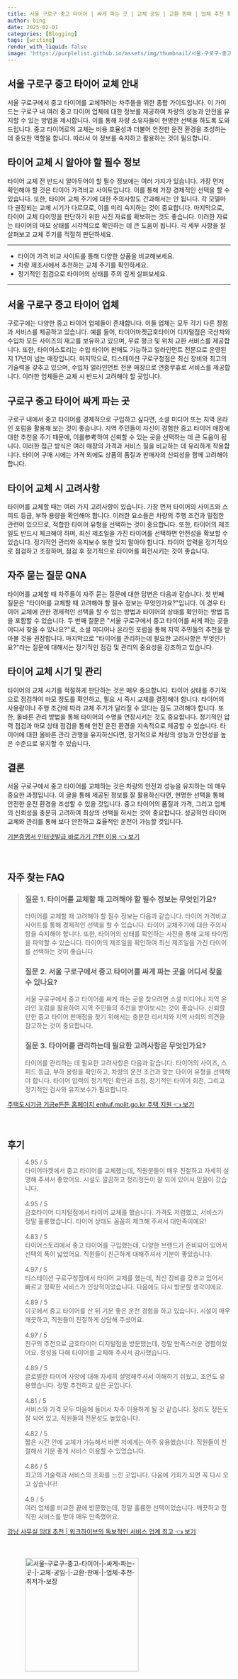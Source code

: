 ```yaml
---
title: 서울 구로구 중고 타이어 | 싸게 파는 곳 | 교체 공임 | 교환 판매 | 업체 추천 최저가 보장
author: bing
date: 2025-02-01
categories: [Blogging]
tags: [writing]
render_with_liquid: false
image: 'https://purplelist.github.io/assets/img/thumbnail/서울-구로구-중고-타이어-|-싸게-파는-곳-|-교체-공임-|-교환-판매-|-업체-추천-최저가-보장.webp'
---
```



<h2 id='중고 타이어 교체 안내'>서울 구로구 중고 타이어 교체 안내</h2>

<p>서울 구로구에서 중고 타이어를 교체하려는 차주들을 위한 종합 가이드입니다. 이 가이드는 구로구 내 여러 중고 타이어 업체에 대한 정보를 제공하여 차량의 성능과 안전을 유지할 수 있는 방법을 제시합니다. 이를 통해 차량 소유자들이 현명한 선택을 하도록 도와드립니다. 중고 타이어로의 교체는 비용 효율성과 더불어 안전한 운전 환경을 조성하는 데 중요한 역할을 합니다. 따라서 이 정보를 숙지하고 활용하는 것이 필요합니다.</p>

<h2 id='타이어 교체 시 알아야 할 필수 정보'>타이어 교체 시 알아야 할 필수 정보</h2>

<p>타이어 교체 전 반드시 알아두어야 할 필수 정보에는 여러 가지가 있습니다. 가장 먼저 확인해야 할 것은 타이어 가격비교 사이트입니다. 이를 통해 가장 경제적인 선택을 할 수 있습니다. 또한, 타이어 교체 주기에 대한 주의사항도 간과해서는 안 됩니다. 각 모델마다 권장되는 교체 시기가 다르므로, 이를 미리 숙지하는 것이 중요합니다. 마지막으로, 타이어 교체 타이밍을 판단하기 위한 사진 자료를 확보하는 것도 좋습니다. 이러한 자료는 타이어의 마모 상태를 시각적으로 확인하는 데 큰 도움이 됩니다. 각 세부 사항을 잘 살펴보고 교체 주기를 적절히 판단하세요.</p>

<hr />

<ul>
    <li>타이어 가격 비교 사이트를 통해 다양한 상품을 비교해보세요.</li>
    <li>차량 제조사에서 추천하는 교체 주기를 확인하세요.</li>
    <li>정기적인 점검으로 타이어의 상태를 주의 깊게 살펴보세요.</li>
</ul>

<hr />

<h2 id='서울 구로구 중고 타이어 업체'>서울 구로구 중고 타이어 업체</h2>

<p>구로구에는 다양한 중고 타이어 업체들이 존재합니다. 이들 업체는 모두 각기 다른 장점과 서비스를 제공하고 있습니다. 예를 들어, 타이어마켓금호타이어 디지털점은 국산차와 수입차 모든 사이즈의 재고를 보유하고 있으며, 무료 펑크 및 위치 교환 서비스를 제공합니다. 또한, 타이어스토리는 수입 타이어 판매도 가능하고 얼라인먼트 전문으로 운영된 지 17년이 넘는 매장입니다. 마지막으로, 티스테이션 구로구청점은 최신 장비와 최고의 기술력을 갖추고 있으며, 수입차 얼라인먼트 전문 매장으로 연중무휴로 서비스를 제공합니다. 이러한 업체들은 교체 시 반드시 고려해야 할 곳입니다.</p>

<h2 id='구로구 중고 타이어 싸게 파는 곳'>구로구 중고 타이어 싸게 파는 곳</h2>

<p>구로구 내에서 중고 타이어를 경제적으로 구입하고 싶다면, 소셜 미디어 또는 지역 온라인 포럼을 활용해 보는 것이 좋습니다. 지역 주민들이 자신이 경험한 중고 타이어 매장에 대한 추천을 주기 때문에, 이를参考하여 신뢰할 수 있는 곳을 선택하는 데 큰 도움이 됩니다. 이러한 접근 방식은 여러 매장의 가격과 서비스 질을 비교하는 데 유리하게 작용합니다. 타이어 구매 시에는 가격 외에도 상품의 품질과 판매자의 신뢰성을 함께 고려해야 합니다.</p>

<h2 id='타이어 교체 시 고려사항'>타이어 교체 시 고려사항</h2>

<p>타이어를 교체할 때는 여러 가지 고려사항이 있습니다. 가장 먼저 타이어의 사이즈와 스피드 등급, 부하 용량을 확인해야 합니다. 이러한 요소들은 차량의 주행 조건과 밀접한 관련이 있으므로, 적합한 타이어 유형을 선택하는 것이 중요합니다. 또한, 타이어의 제조일도 반드시 체크해야 하며, 최신 제조일을 가진 타이어를 선택하면 안전성을 확보할 수 있습니다. 정기적인 관리와 유지보수 또한 잊지 말아야 합니다. 타이어 압력을 정기적으로 점검하고 조정하며, 점검 후 정기적으로 타이어를 회전시키는 것이 좋습니다.</p>

<h2 id='자주 묻는 질문 QNA'>자주 묻는 질문 QNA</h2>

<p>타이어를 교체할 때 차주들이 자주 묻는 질문에 대한 답변은 다음과 같습니다. 첫 번째 질문은 "타이어를 교체할 때 고려해야 할 필수 정보는 무엇인가요?"입니다. 이 경우 타이어 교체에 관한 경제적인 선택을 할 수 있는 방법과 타이어의 상태를 확인하는 방법 등을 포함할 수 있습니다. 두 번째 질문은 "서울 구로구에서 중고 타이어를 싸게 파는 곳을 어디서 찾을 수 있나요?"로, 소셜 미디어나 온라인 포럼을 통해 지역 주민들의 추천을 받아볼 것을 권장합니다. 마지막으로 "타이어를 관리하는데 필요한 고려사항은 무엇인가요?"라는 질문에 대해서는 정기적인 점검 및 관리의 중요성을 강조하고 있습니다.</p>

<h2 id='타이어 교체 시기 및 관리'>타이어 교체 시기 및 관리</h2>

<p>타이어의 교체 시기를 적절하게 판단하는 것은 매우 중요합니다. 타이어 상태를 주기적으로 점검하여 마모 정도를 확인하고, 필요 시 즉시 교체를 결정해야 합니다. 타이어의 사용량이나 주행 조건에 따라 교체 주기가 달라질 수 있다는 점도 고려해야 합니다. 또한, 올바른 관리 방법을 통해 타이어의 수명을 연장시키는 것도 중요합니다. 정기적인 압력 점검과 마모 상태 점검을 통해 안전 운전 환경을 지속적으로 제공할 수 있습니다. 타이어에 대한 올바른 관리 관행을 유지하신다면, 장기적으로 차량의 성능과 안전성을 높은 수준으로 유지할 수 있습니다.</p>

<h2 id='결론'>결론</h2>

<p>서울 구로구에서 중고 타이어를 교체하는 것은 차량의 안전과 성능을 유지하는 데 매우 중요한 과정입니다. 이 글을 통해 제공된 정보를 잘 활용하신다면, 현명한 선택을 통해 안전한 운전 환경을 조성할 수 있을 것입니다. 중고 타이어의 품질과 가격, 그리고 업체의 신뢰성을 충분히 고려하여 최상의 선택을 하시는 것이 중요합니다. 성공적인 타이어 교체와 관리를 통해 보다 안전하고 효율적인 운전이 가능할 것입니다.</p>


<p><a class="click-button" title="기본증명서 인터넷발급 바로가기 간편 이용" href="https://purplelist.github.io/posts/%EA%B8%B0%EB%B3%B8%EC%A6%9D%EB%AA%85%EC%84%9C-%EC%9D%B8%ED%84%B0%EB%84%B7%EB%B0%9C%EA%B8%89-%EB%B0%94%EB%A1%9C%EA%B0%80%EA%B8%B0-%EA%B0%84%ED%8E%B8-%EC%9D%B4%EC%9A%A9/" rel="dofollow">기본증명서 인터넷발급 바로가기 간편 이용 👈 보기</a></p><br>
<h2 id='자주_찾는_FAQ'>자주 찾는 FAQ</h2>
<div itemscope="" itemtype="https://schema.org/FAQPage"> 
<blockquote> 
<div itemscope="" itemprop="mainEntity" itemtype="https://schema.org/Question"> 
<h3 itemprop="name">질문 1. 타이어를 교체할 때 고려해야 할 필수 정보는 무엇인가요?</h3> 
<div itemscope="" itemprop="acceptedAnswer" itemtype="https://schema.org/Answer"> 
<span itemprop="text"> 
<p>타이어를 교체할 때 고려해야 할 필수 정보는 다음과 같습니다. 타이어 가격비교 사이트를 통해 경제적인 선택을 할 수 있습니다. 타이어 교체주기에 대한 주의사항을 숙지해야 합니다. 또한, 타이어의 상태를 확인하는 사진을 통해 교체 타이밍을 파악할 수 있습니다. 타이어의 제조일을 확인하여 최신 제조일을 가진 타이어를 선택하는 것이 좋습니다.</p> 
</span> 
</div> 
</div> 

<div itemscope="" itemprop="mainEntity" itemtype="https://schema.org/Question"> 
<h3 itemprop="name">질문 2. 서울 구로구에서 중고 타이어를 싸게 파는 곳을 어디서 찾을 수 있나요?</h3> 
<div itemscope="" itemprop="acceptedAnswer" itemtype="https://schema.org/Answer"> 
<span itemprop="text"> 
<p>서울 구로구에서 중고 타이어를 싸게 파는 곳을 찾으려면 소셜 미디어나 지역 온라인 포럼을 활용하여 지역 주민들의 추천을 받아보시는 것이 좋습니다. 신뢰할 만한 중고 타이어 판매점을 찾기 위해서는 충분한 리서치와 지역 사회의 의견을 참고하는 것이 중요합니다.</p> 
</span> 
</div> 
</div> 

<div itemscope="" itemprop="mainEntity" itemtype="https://schema.org/Question"> 
<h3 itemprop="name">질문 3. 타이어를 관리하는데 필요한 고려사항은 무엇인가요?</h3> 
<div itemscope="" itemprop="acceptedAnswer" itemtype="https://schema.org/Answer"> 
<span itemprop="text"> 
<p>타이어를 관리하는 데 필요한 고려사항은 다음과 같습니다. 타이어의 사이즈, 스피드 등급, 부하 용량을 확인하고, 차량의 운전 조건과 맞는 타이어 유형을 선택해야 합니다. 타이어 압력의 정기적인 확인과 조정, 정기적인 타이어 회전, 그리고 정기적인 검사와 유지보수가 필요합니다.</p> 
</span> 
</div> 
</div> 
</blockquote> 
</div>
<p><a class="click-button" title="주택도시기금 기금e든든 홈페이지 enhuf.molit.go.kr 주택 지원" href="https://purplelist.github.io/posts/%EC%A3%BC%ED%83%9D%EB%8F%84%EC%8B%9C%EA%B8%B0%EA%B8%88-%EA%B8%B0%EA%B8%88e%EB%93%A0%EB%93%A0-%ED%99%88%ED%8E%98%EC%9D%B4%EC%A7%80-enhuf.molit.go.kr-%EC%A3%BC%ED%83%9D-%EC%A7%80%EC%9B%90/" rel="dofollow">주택도시기금 기금e든든 홈페이지 enhuf.molit.go.kr 주택 지원 👈 보기</a></p><br>
<h2 id='후기'>후기</h2>
<div itemscope itemtype="https://schema.org/Product">
  <blockquote>
  <div itemprop="review" itemscope itemtype="https://schema.org/Review">
      <div itemprop="reviewRating" itemscope itemtype="https://schema.org/Rating"> <span itemprop="ratingValue">4.95</span> / <span itemprop="bestRating">5</span> </div>
      <span itemprop="reviewBody">타이어마켓에서 중고 타이어를 교체했는데, 직원분들이 매우 친절하고 자세히 설명해 주셔서 좋았어요. 시설도 깔끔하고 정리정돈이 잘 되어 있어서 믿음이 갔습니다.</span>
  </div>
  <br>
  <div itemprop="review" itemscope itemtype="https://schema.org/Review">
      <div itemprop="reviewRating" itemscope itemtype="https://schema.org/Rating"> <span itemprop="ratingValue">4.95</span> / <span itemprop="bestRating">5</span> </div>
      <span itemprop="reviewBody">금호타이어 디지털점에서 타이어 교체를 했습니다. 가격도 저렴했고, 서비스가 정말 훌륭했습니다. 타이어 상태도 꼼꼼히 체크해 주셔서 대만족이에요!</span>
  </div>
  <br>
  <div itemprop="review" itemscope itemtype="https://schema.org/Review">
      <div itemprop="reviewRating" itemscope itemtype="https://schema.org/Rating"> <span itemprop="ratingValue">4.83</span> / <span itemprop="bestRating">5</span> </div>
      <span itemprop="reviewBody">타이어스토리에서 중고 타이어를 구입했는데, 다양한 브랜드가 준비되어 있어서 선택의 폭이 넓었어요. 직원들이 친근하게 대해주셔서 기분이 좋았습니다.</span>
  </div>
  <br>
  <div itemprop="review" itemscope itemtype="https://schema.org/Review">
      <div itemprop="reviewRating" itemscope itemtype="https://schema.org/Rating"> <span itemprop="ratingValue">4.97</span> / <span itemprop="bestRating">5</span> </div>
      <span itemprop="reviewBody">티스테이션 구로구청점에서 타이어 교체를 했는데, 최신 장비를 갖추고 있어서 빠르고 정확한 서비스가 인상적이었습니다. 다음에도 다시 방문할 생각이에요.</span>
  </div>
  <br>
  <div itemprop="review" itemscope itemtype="https://schema.org/Review">
      <div itemprop="reviewRating" itemscope itemtype="https://schema.org/Rating"> <span itemprop="ratingValue">4.89</span> / <span itemprop="bestRating">5</span> </div>
      <span itemprop="reviewBody">이곳에서 중고 타이어를 산 뒤 기분 좋은 운전 경험을 하고 있습니다. 시설이 매우 깨끗하고, 직원들이 친절하게 상담해 주셨어요.</span>
  </div>
  <br>
  <div itemprop="review" itemscope itemtype="https://schema.org/Review">
      <div itemprop="reviewRating" itemscope itemtype="https://schema.org/Rating"> <span itemprop="ratingValue">4.97</span> / <span itemprop="bestRating">5</span> </div>
      <span itemprop="reviewBody">친구의 추천으로 금호타이어 디지털점을 방문했는데, 정말 만족스러운 경험이었어요. 정성을 다해 타이어를 교체해 주셔서 감사했습니다.</span>
  </div>
  <br>
  <div itemprop="review" itemscope itemtype="https://schema.org/Review">
      <div itemprop="reviewRating" itemscope itemtype="https://schema.org/Rating"> <span itemprop="ratingValue">4.89</span> / <span itemprop="bestRating">5</span> </div>
      <span itemprop="reviewBody">글로벌한 타이어 사양에 대해 자세히 설명해주셔서 이해하기 쉬웠고, 조언도 유용했습니다. 정말 추천하고 싶은 곳입니다.</span>
  </div>
  <br>
  <div itemprop="review" itemscope itemtype="https://schema.org/Review">
      <div itemprop="reviewRating" itemscope itemtype="https://schema.org/Rating"> <span itemprop="ratingValue">4.81</span> / <span itemprop="bestRating">5</span> </div>
      <span itemprop="reviewBody">서비스와 가격 모두 마음에 들어서 자주 이용하게 될 것 같습니다. 정리도 정돈도 잘 되어 있고, 직원들의 전문성도 높았습니다.</span>
  </div>
  <br>
  <div itemprop="review" itemscope itemtype="https://schema.org/Review">
      <div itemprop="reviewRating" itemscope itemtype="https://schema.org/Rating"> <span itemprop="ratingValue">4.82</span> / <span itemprop="bestRating">5</span> </div>
      <span itemprop="reviewBody">짧은 시간 안에 교체가 가능해서 바쁜 저에게는 아주 유용했습니다. 직원들이 친절해서 기분 좋게 서비스 이용할 수 있었습니다.</span>
  </div>
  <br>
  <div itemprop="review" itemscope itemtype="https://schema.org/Review">
      <div itemprop="reviewRating" itemscope itemtype="https://schema.org/Rating"> <span itemprop="ratingValue">4.86</span> / <span itemprop="bestRating">5</span> </div>
      <span itemprop="reviewBody">최고의 기술력과 서비스의 조화를 느낀 곳입니다. 다음에 기회가 되면 꼭 다시 오고 싶습니다!</span>
  </div>
  <br>
  <div itemprop="review" itemscope itemtype="https://schema.org/Review">
      <div itemprop="reviewRating" itemscope itemtype="https://schema.org/Rating"> <span itemprop="ratingValue">4.9</span> / <span itemprop="bestRating">5</span> </div>
      <span itemprop="reviewBody">여러 업체를 비교한 끝에 방문했는데, 정말 훌륭한 선택이었습니다. 깨끗하고 정직한 서비스를 받아 매우 만족했어요.</span>
  </div>
  </blockquote>
</div>
<p><a class="click-button" title="강남 사무실 임대 추천 | 워크하이브의 독보적인 서비스 업계 최고" href="https://purplelist.github.io/posts/%EA%B0%95%EB%82%A8-%EC%82%AC%EB%AC%B4%EC%8B%A4-%EC%9E%84%EB%8C%80-%EC%B6%94%EC%B2%9C-%EC%9B%8C%ED%81%AC%ED%95%98%EC%9D%B4%EB%B8%8C%EC%9D%98-%EB%8F%85%EB%B3%B4%EC%A0%81%EC%9D%B8-%EC%84%9C%EB%B9%84%EC%8A%A4-%EC%97%85%EA%B3%84-%EC%B5%9C%EA%B3%A0/" rel="dofollow">강남 사무실 임대 추천 | 워크하이브의 독보적인 서비스 업계 최고 👈 보기</a></p><br>
<figure class="image"><img src="https://purplelist.github.io/assets/img/thumbnail/서울-구로구-중고-타이어-|-싸게-파는-곳-|-교체-공임-|-교환-판매-|-업체-추천-최저가-보장.webp" alt="서울-구로구-중고-타이어-|-싸게-파는-곳-|-교체-공임-|-교환-판매-|-업체-추천-최저가-보장" width="256" height="256"></figure>